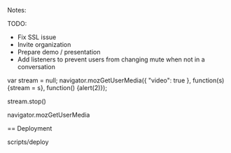 Notes:

TODO:
* Fix SSL issue
* Invite organization
* Prepare demo / presentation
* Add listeners to prevent users from changing mute when not in a conversation

var stream = null;
navigator.mozGetUserMedia({ "video": true }, function(s) {stream = s}, function() {alert(2)});

stream.stop()

navigator.mozGetUserMedia

== Deployment

scripts/deploy